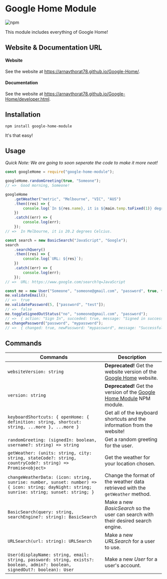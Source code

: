 # Google Home Module

![npm](https://img.shields.io/npm/v/google-home-module?color=red&label=npm&logo=version&logoColor=grey)

This module includes everything of Google Home!

## Website & Documentation URL

#### Website

See the website at https://arnavthorat78.github.io/Google-Home/.

#### Documentation

See the website at https://arnavthorat78.github.io/Google-Home/developer.html.

## Installation

```
npm install google-home-module
```

It's that easy!

## Usage

_Quick Note: We are going to soon seperate the code to make it more neat!_

```js
const googleHome = require("google-home-module");

googleHome.randomGreeting(true, "Someone");
// =>  Good morning, Someone!

googleHome
	.getWeather("metric", "Melbourne", "VIC", "AUS")
	.then((res) => {
		console.log(`In ${res.name}, it is ${main.temp.toFixed(1)} degrees Celcius.`);
	})
	.catch((err) => {
		console.log(err);
	});
// =>  In Melbourne, it is 20.2 degrees Celcius.

const search = new BasicSearch("JavaScript", "Google");
search
	.searchQuery()
	.then((res) => {
		console.log(`URL: ${res}`);
	})
	.catch((err) => {
		console.log(err);
	});
// =>  URL: https://www.google.com/search?q=JavaScript

const me = new User("Someone", "someone@gmail.com", "password", true, false, false);
me.validateEmail();
// =>  true
me.validatePassword(5, ["password", "test"]);
// =>  false
me.toggleSignedOutStatus("no", "someone@gmail.com", "password");
// =>  { action: "Sign In", succeded: true, message: "Signed in successfully!" }
me.changePassword("password", "mypassword");
// =>  { changed: true, newPassword: "mypassword", message: "Successfully changed the password!" }
```

## Commands

| Commands                                                                                                                                     | Description                                                                                                               |
| -------------------------------------------------------------------------------------------------------------------------------------------- | ------------------------------------------------------------------------------------------------------------------------- |
| `websiteVersion: string`                                                                                                                     | **Deprecated!** Get the website version of the [Google Home](https://arnavthorat78.github.io/Google-Home/) website.       |
| `version: string`                                                                                                                            | **Deprecated!** Get the version of the [Google Home Module](https://www.npmjs.com/package/google-home-module) NPM module. |
| `keyboardShortcuts: { openHome: { definition: string, shortcut: string, ...more }, ...more }`                                                | Get all of the keyboard shortcuts and the information from the website!                                                   |
| `randomGreeting: (signedIn: boolean, username?: string) => string`                                                                           | Get a random greeting for the user.                                                                                       |
| `getWeather: (units: string, city: string, stateCode?: string, countryCode?: string) => Promise<object>`                                     | Get the weather for your location chosen.                                                                                 |
| `changeWeatherData: (icon: string, sunrise: number, sunset: number) => { icon: string; dayNight: string; sunrise: string; sunset: string; }` | Change the format of the weather data retrieved with the `getWeather` method.                                             |
| `BasicSearch(query: string, searchEngine?: string): BasicSearch`                                                                             | Make a new _BasicSearch_ so the user can search with their desired search engine.                                         |
| `URLSearch(url: string): URLSearch`                                                                                                          | Make a new _URLSearch_ for a user to use.                                                                                 |
| `User(displayName: string, email: string, password: string, exists?: boolean, admin?: boolean, signedOut?: boolean): User`                   | Make a new _User_ for a user's account.                                                                                   |

